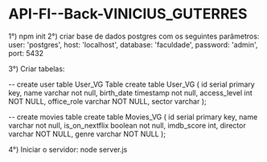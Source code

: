 # API-FI--Back-VINICIUS_GUTERRES
1°) npm init
2°) criar base de dados postgres com os seguintes parâmetros:
    user: 'postgres',
    host: 'localhost',
    database: 'faculdade',
    password: 'admin',
    port: 5432

3°) Criar tabelas:

-- create user table User_VG Table
create table User_VG (
	id serial primary key,
	name varchar not null,
	birth_date timestamp not null,
	access_level int NOT NULL,
	office_role varchar NOT NULL,
	sector varchar
);

-- create movies table 
create table Movies_VG (
	id serial primary key,
	name varchar not null,
	is_on_nextflix boolean not null,
	imdb_score int,
	director varchar NOT NULL,
	genre varchar NOT NULL
);

4°) Iniciar o servidor: node server.js
